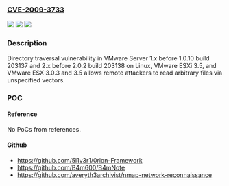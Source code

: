 ### [CVE-2009-3733](https://cve.mitre.org/cgi-bin/cvename.cgi?name=CVE-2009-3733)
![](https://img.shields.io/static/v1?label=Product&message=n%2Fa&color=blue)
![](https://img.shields.io/static/v1?label=Version&message=n%2Fa&color=blue)
![](https://img.shields.io/static/v1?label=Vulnerability&message=n%2Fa&color=brighgreen)

### Description

Directory traversal vulnerability in VMware Server 1.x before 1.0.10 build 203137 and 2.x before 2.0.2 build 203138 on Linux, VMware ESXi 3.5, and VMware ESX 3.0.3 and 3.5 allows remote attackers to read arbitrary files via unspecified vectors.

### POC

#### Reference
No PoCs from references.

#### Github
- https://github.com/5l1v3r1/0rion-Framework
- https://github.com/B4m600/B4mNote
- https://github.com/averyth3archivist/nmap-network-reconnaissance

